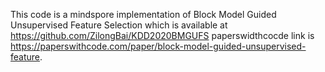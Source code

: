 This code is a mindspore implementation of Block Model Guided Unsupervised Feature Selection which is available at https://github.com/ZilongBai/KDD2020BMGUFS
paperswidthcocde link is https://paperswithcode.com/paper/block-model-guided-unsupervised-feature.
